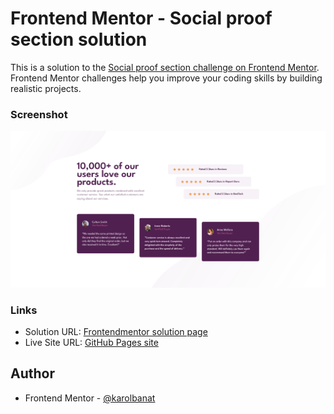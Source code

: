 # Frontend Mentor - Social proof section solution

This is a solution to the [Social proof section challenge on Frontend Mentor](https://www.frontendmentor.io/challenges/social-proof-section-6e0qTv_bA). Frontend Mentor challenges help you improve your coding skills by building realistic projects.

### Screenshot

![](./screenshot.png)

### Links

- Solution URL: [Frontendmentor solution page](https://www.frontendmentor.io/solutions/social-proof-section-ryPG-arS5)
- Live Site URL: [GitHub Pages site](https://karolbanat.github.io/social-proof-section/)

## Author

- Frontend Mentor - [@karolbanat](https://www.frontendmentor.io/profile/karolbanat)
